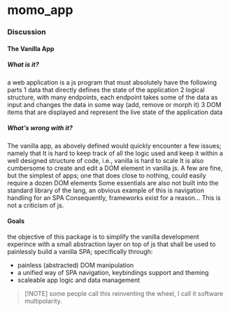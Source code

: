 # momo_app

### Discussion

#### The Vanilla App

##### What is it?
a web application is a js program that must absolutely have the following parts
1 data that directly defines the state of the application
2 logical structure, with many endpoints, each endpoint takes some of the data as input
and changes the data in some way (add, remove or morph it)
3 DOM items that are displayed and represent the live state of the application data

##### What's wrong with it?
The vanilla app, as abovely defined would quickly encounter a few issues; namely that
It is hard to keep track of all the logic used and keep it within a
well designed structure of code, i.e., vanilla is hard to scale
It is also cumbersome to create and edit a DOM element in vanilla js. A few are fine, but
the simplest of apps; one that does close to nothing, could easily require a dozen DOM elements
Some essentials are also not built into the standard library of the lang, an obvious
example of this is navigation handling for an SPA
Consequently, frameworks exist for a reason... This is not a criticism of js.

#### Goals
the objective of this package is to simplify the vanilla
development experince with a small abstraction layer on top of js that shall be
used to painlessly build a vanilla SPA; specifically through:
- painless (abstracted) DOM manipulation
- a unified way of SPA navigation, keybindings support and theming
- scaleable app logic and data management

> [!NOTE] some people call this reinventing the wheel, I call it software multipolarity.

